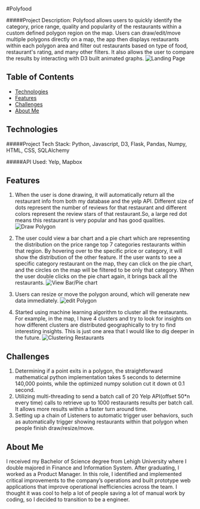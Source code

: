 #Polyfood

#####Project Description:
Polyfood allows users to quickly identify the category, price range, quality and popularity of the restaurants within a custom defined polygon region on the map. Users can draw/edit/move multiple polygons directly on a map, the app then displays restaurants within each polygon area and filter out restaurants based on type of food, restaurant's rating, and many other filters. It also allows the user to compare the results by interacting with D3 built animated graphs.
![](https://github.com/peiyan08/poly_food/blob/master/readme_img/landing_page.png?raw=true "Landing Page")


## Table of Contents
* [Technologies](#technologies)
* [Features](#features)
* [Challenges](#features)
* [About Me](#aboutme)

## <a name="technologies"></a>Technologies
#####Project Tech Stack:
Python, Javascript, D3, Flask, Pandas, Numpy, HTML, CSS,  SQLAlchemy

#####API Used:
Yelp, Mapbox

## <a name="features"></a>Features
1. When the user is done drawing, it will automatically return all the restaurant info from both my database and the yelp API. Different size of dots represent the number of reviews for that restaurant and different colors represent the review stars of that restaurant.So, a large red dot means this restaurant is very popular and has good qualities. 
![](https://github.com/peiyan08/poly_food/blob/master/readme_img/draw_polygon.gif?raw=true "Draw Polygon")


2. The user could view a bar chart and a pie chart which are representing the distribution on the price range top 7 categories restaurants within that region. By hovering over to the specific price or category, it will show the distribution of the other feature. If the user wants to see a specific category restaurant on the map, they can click on the pie chart, and the circles on the map will be filtered to be only that category. When the user double clicks on the pie chart again, it brings back all the restaurants.
![](https://github.com/peiyan08/poly_food/blob/master/readme_img/bar_pie.gif?raw=true "View Bar/Pie chart")

3. Users can resize or move the polygon around, which will generate new data immediately.
![](https://github.com/peiyan08/poly_food/blob/master/readme_img/edit_polygon.gif?raw=true "edit Polygon")

4. Started using machine learning algorithm to cluster all the restaurants. For example, in the map, I have 4 clusters and try to look for insights on how different clusters are distributed geographically to try to find interesting insights. This is just one area that I would like to dig deeper in the future.
![](https://github.com/peiyan08/poly_food/blob/master/readme_img/clusters.gif?raw=true "Clustering Restaurants")


## <a name="challenges"></a>Challenges
1. Determining if a point exits in a polygon, the straightforward mathematical python implementation takes 5 seconds to determine 140,000 points, while the optimized numpy solution cut it down ot 0.1 second.
2. Utilizing multi-threading to send a batch call of 20 Yelp API(offset 50*n every time) calls to retrieve up to 1000 restaurants results per batch call. It allows more results within a faster turn around time.
3. Setting up a chain of Listeners to automatic trigger user behaviors, such as automatically trigger showing restaurants within that polygon when people finish draw/resize/move.


## <a name="aboutme"></a>About Me
I received my Bachelor of Science degree from Lehigh University where I double majored in Finance and Information System. After graduating, I worked as a Product Manager. In this role, I identified and implemented critical improvements to the company’s operations and built prototype web applications that improve operational inefficiencies across the team. I thought it was cool to help a lot of people saving a lot of manual work by coding, so I decided to transition to be a engineer. 